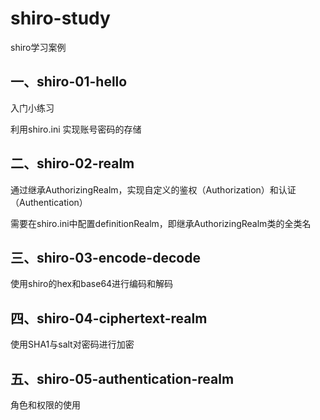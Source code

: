# shiro-study

shiro学习案例



## 一、shiro-01-hello

入门小练习

利用shiro.ini 实现账号密码的存储



## 二、shiro-02-realm

通过继承AuthorizingRealm，实现自定义的鉴权（Authorization）和认证（Authentication）

需要在shiro.ini中配置definitionRealm，即继承AuthorizingRealm类的全类名


## 三、shiro-03-encode-decode

使用shiro的hex和base64进行编码和解码

## 四、shiro-04-ciphertext-realm
使用SHA1与salt对密码进行加密

## 五、shiro-05-authentication-realm
角色和权限的使用





